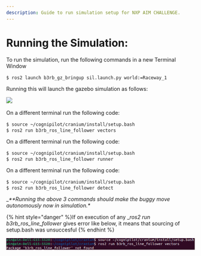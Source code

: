 ```yaml
---
description: Guide to run simulation setup for NXP AIM CHALLENGE.
---
```

# Running the Simulation:

To run the simulation, run the following commands in a new Terminal Window


```
$ ros2 launch b3rb_gz_bringup sil.launch.py world:=Raceway_1
```

Running this will launch the gazebo simulation as follows:

![](<.gitbook/assets/AIM_S2/gazebo_up_1.png>)

On a different terminal run the following code:

```
$ source ~/cognipilot/cranium/install/setup.bash
$ ros2 run b3rb_ros_line_follower vectors
```

On a different terminal run the following code:

```
$ source ~/cognipilot/cranium/install/setup.bash
$ ros2 run b3rb_ros_line_follower runner
```

On a different terminal run the following code:

```
$ source ~/cognipilot/cranium/install/setup.bash
$ ros2 run b3rb_ros_line_follower detect
```

__**Running the above 3 commands should make the buggy move autonomously now in simulation.*_

{% hint style="danger" %}If on execution of any __ros2 run b3rb_ros_line_follower_ gives error like below, it means that sourcing of setup.bash was unsuccesful
{% endhint %}

![](<.gitbook/assets/AIM_S2/line_follower_fail.png>)
